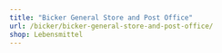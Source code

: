 ```yaml
---
title: "Bicker General Store and Post Office"
url: /bicker/bicker-general-store-and-post-office/
shop: Lebensmittel
---
```

